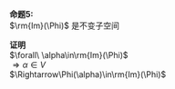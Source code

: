 **命题5:**  
 $\rm{Im}(\Phi)$ 是不变子空间  
  
**证明**  
 $\forall\ \alpha\in\rm{Im}(\Phi)$  
 $\Rightarrow\alpha\in V$  
 $\Rightarrow\Phi(\alpha)\in\rm{Im}(\Phi)$  
